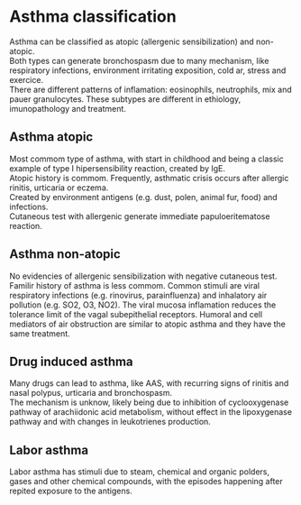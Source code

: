 # Asthma classification

Asthma can be classified as atopic (allergenic sensibilization) and non-atopic.  
Both types can generate bronchospasm due to many mechanism, like respiratory infections, environment irritating exposition, cold ar, stress and exercice.  
There are different patterns of inflamation: eosinophils, neutrophils, mix and pauer granulocytes. These subtypes are different in ethiology, imunopathology and treatment.
## Asthma atopic
Most commom type of asthma, with start in childhood and being a classic example of type I hipersensibility reaction, created by IgE.  
Atopic history is commom.
Frequently, asthmatic crisis occurs after allergic rinitis, urticaria or eczema.  
Created by environment antigens (e.g. dust, polen, animal fur, food) and infections.  
Cutaneous test with allergenic generate immediate papuloeritematose reaction.  

## Asthma non-atopic
No evidencies of allergenic sensibilization with negative cutaneous test. Familir history of asthma is less commom.
Common stimuli are viral respiratory infections (e.g. rinovirus, parainfluenza) and inhalatory air pollution (e.g. SO2, O3, NO2).
The viral mucosa inflamation reduces the tolerance limit of the vagal subepithelial receptors.
Humoral and cell mediators of air obstruction are similar to atopic asthma and they have the same treatment.  

## Drug induced asthma
Many drugs can lead to asthma, like AAS, with recurring signs of rinitis and nasal polypus, urticaria and bronchospasm.  
The mechanism is unknow, likely being due to inhibition of cyclooxygenase pathway of arachiidonic acid metabolism, without effect in the lipoxygenase pathway and with changes in leukotrienes production.  

## Labor asthma
Labor asthma has stimuli due to steam, chemical and organic polders, gases and other chemical compounds, with the episodes happening after repited exposure to the antigens.  
